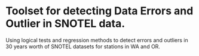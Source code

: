 # Toolset for detecting Data Errors and Outlier in SNOTEL data.

Using logical tests and regression methods to detect errors and outliers in 30 years worth of SNOTEL datasets for stations in WA and OR.
